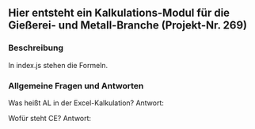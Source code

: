 ## Hier entsteht ein Kalkulations-Modul für die Gießerei- und Metall-Branche (Projekt-Nr. 269)

### Beschreibung

In index.js stehen die Formeln.

### Allgemeine Fragen und Antworten

Was heißt AL in der Excel-Kalkulation?
Antwort:

Wofür steht CE?
Antwort:
